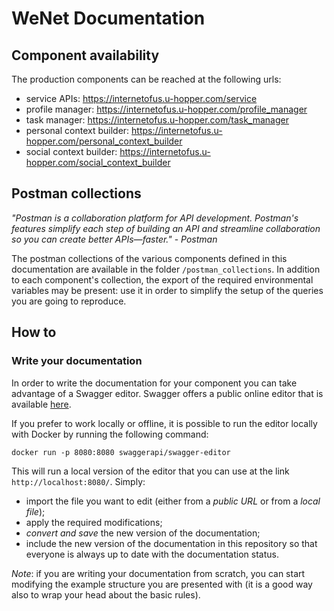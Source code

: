 # WeNet Documentation

## Component availability

The production components can be reached at the following urls:

* service APIs: https://internetofus.u-hopper.com/service
* profile manager: https://internetofus.u-hopper.com/profile_manager
* task manager: https://internetofus.u-hopper.com/task_manager
* personal context builder: https://internetofus.u-hopper.com/personal_context_builder
* social context builder: https://internetofus.u-hopper.com/social_context_builder

## Postman collections

_"Postman is a collaboration platform for API development. Postman's features simplify each step of building an API and streamline collaboration so you can create better APIs—faster."_ - _Postman_

The postman collections of the various components defined in this documentation are available in the folder `/postman_collections`.
In addition to each component's collection, the export of the required environmental variables may be present: use it in order to simplify the setup of the queries you are going to reproduce.

## How to

### Write your documentation

In order to write the documentation for your component you can take advantage of a Swagger editor.
Swagger offers a public online editor that is available [here](https://editor.swagger.io/).

If you prefer to work locally or offline, it is possible to run the editor locally with Docker by running the following command:

```
docker run -p 8080:8080 swaggerapi/swagger-editor
```

This will run a local version of the editor that you can use at the link `http://localhost:8080/`.
Simply:

* import the file you want to edit (either from a _public URL_ or from a _local file_);
* apply the required modifications;
* _convert and save_ the new version of the documentation;
* include the new version of the documentation in this repository so that everyone is always up to date with the documentation status.

*Note*: if you are writing your documentation from scratch, you can start modifying the example structure you are presented with (it is a good way also to wrap your head about the basic rules).
